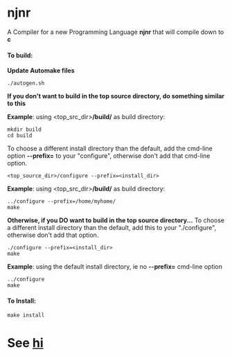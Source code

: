 # njnr
A Compiler for a new Programming Language **njnr** that will compile down to **c**

#### To build:

**Update Automake files**

    ./autogen.sh

**If you don't want to build in the top source directory, do something similar to this**

**Example**: using <top_src_dir>**/build/** as build directory:

    mkdir build
    cd build

To choose a different install directory than the default, add the cmd-line option **--prefix=** to your "configure", otherwise don't add that cmd-line option.

    <top_source_dir>/configure --prefix=<install_dir>

**Example**: using <top_src_dir>**/build/** as build directory:

    ../configure --prefix=/home/myhome/
    make


**Otherwise, if you DO want to build in the top source directory...**
To choose a different install directory than the default, add this to your "./configure", otherwise don't add that option.

    ./configure --prefix=<install_dir>
    make

**Example**: using the default install directory, ie no **--prefix=** cmd-line option

    ../configure
    make

#### To Install:

    make install

# See <a href Language_Grammar.md>hi</a>